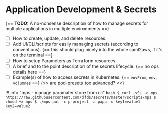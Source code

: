 # Application Development & Secrets

{== **TODO:** A no-nonsense description of how to manage secrets for multiple applications in multiple environments ==}

- [ ] How to create, update, and delete resources.
- [ ] Add UI/CLI/scripts for easily managing secrets (according to conventions). {== this should plug nicely into the whole saml2aws, if it's on the terminal ==}
- [ ] How to setup Parameters as Terraform resources.
- [ ] A brief and to the point description of the secrets lifecycle. {== no ops details here ==}
- [ ] Example(s) of how to access secrets in Kubernetes. {== `envFrom`, `env`, `volumnes` ==} {>> are pod-presets too advanced? <<}

!!! info "mps - manage paramater store from cli"
    ```bash
    $ curl -sSL -o mps https://raw.githubusercontent.com/dfds/secrets/master/scripts/mps
    $ chmod +x mps
    $ ./mps put -c p-project -a papp -o key1=value1 key2=value2
    ```

